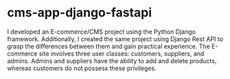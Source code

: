 # cms-app-django-fastapi

I developed an E-commerce/CMS project using the Python Django framework. Additionally, I created the same project using Django Rest API to grasp the differences between them and gain practical experience. The E-commerce site involves three user classes: customers, suppliers, and admins. Admins and suppliers have the ability to add and delete products, whereas customers do not possess these privileges.
